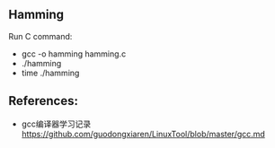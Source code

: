 ## Hamming 

Run C command:
- gcc -o hamming hamming.c
- ./hamming
- time ./hamming


## References:
- gcc编译器学习记录 https://github.com/guodongxiaren/LinuxTool/blob/master/gcc.md
